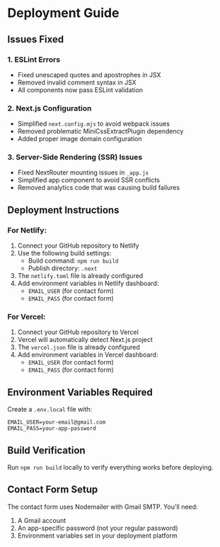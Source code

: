 # Deployment Guide

## Issues Fixed

### 1. ESLint Errors
- Fixed unescaped quotes and apostrophes in JSX
- Removed invalid comment syntax in JSX
- All components now pass ESLint validation

### 2. Next.js Configuration
- Simplified `next.config.mjs` to avoid webpack issues
- Removed problematic MiniCssExtractPlugin dependency
- Added proper image domain configuration

### 3. Server-Side Rendering (SSR) Issues
- Fixed NextRouter mounting issues in `_app.js`
- Simplified app component to avoid SSR conflicts
- Removed analytics code that was causing build failures

## Deployment Instructions

### For Netlify:
1. Connect your GitHub repository to Netlify
2. Use the following build settings:
   - Build command: `npm run build`
   - Publish directory: `.next`
3. The `netlify.toml` file is already configured
4. Add environment variables in Netlify dashboard:
   - `EMAIL_USER` (for contact form)
   - `EMAIL_PASS` (for contact form)

### For Vercel:
1. Connect your GitHub repository to Vercel
2. Vercel will automatically detect Next.js project
3. The `vercel.json` file is already configured
4. Add environment variables in Vercel dashboard:
   - `EMAIL_USER` (for contact form)
   - `EMAIL_PASS` (for contact form)

## Environment Variables Required

Create a `.env.local` file with:
```
EMAIL_USER=your-email@gmail.com
EMAIL_PASS=your-app-password
```

## Build Verification

Run `npm run build` locally to verify everything works before deploying.

## Contact Form Setup

The contact form uses Nodemailer with Gmail SMTP. You'll need:
1. A Gmail account
2. An app-specific password (not your regular password)
3. Environment variables set in your deployment platform